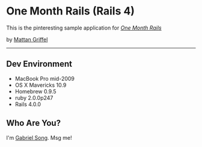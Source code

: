 # One Month Rails (Rails 4)

This is the pinteresting sample application for [*One Month Rails*](http://onemonthrails.com)

by [Mattan Griffel](http://mattangriffel.com)

---------------
Dev Environment
---------------
* MacBook Pro mid-2009
* OS X Mavericks 10.9
* Homebrew 0.9.5
* ruby 2.0.0p247
* Rails 4.0.0

Who Are You?
------------
I'm [Gabriel Song][twitter]. Msg me!

[twitter]:http://twitter.com/gabsong
